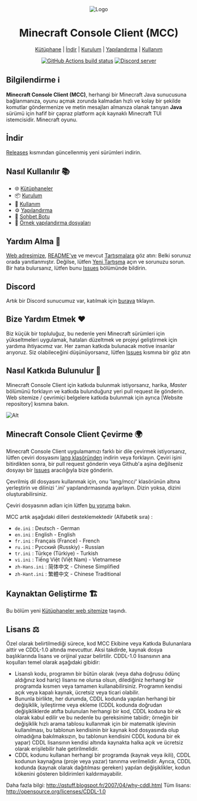 <div align="center">

<img src="https://i.pics.rs/LLDhE.png" alt="Logo"/>

# Minecraft Console Client (MCC)

[Kütüphane](https://mccteam.github.io/) | [İndir](https://github.com/MCCTeam/Minecraft-Console-Client/releases/latest) | [Kurulum](https://mccteam.github.io/guide/installation.html) | [Yapılandırma](https://mccteam.github.io/guide/configuration.html) | [Kullanım](https://mccteam.github.io/guide/usage.html)

[![GitHub Actions build status](https://github.com/MCCTeam/Minecraft-Console-Client/actions/workflows/build-and-release.yml/badge.svg)](https://github.com/MCCTeam/Minecraft-Console-Client/releases/latest) <a href="https://discord.gg/sfBv4TtpC9"><img src="https://img.shields.io/discord/1018553894831403028?color=5865F2&logo=discord&logoColor=white" alt="Discord server" /></a>

</div>

## **Bilgilendirme ℹ️**

**Minecraft Console Client (MCC)**, herhangi bir Minecraft Java sunucusuna bağlanmanıza, oyunu açmak zorunda kalmadan hızlı ve kolay bir şekilde komutlar göndermenize ve metin mesajları almanıza olanak tanıyan **Java** sürümü için hafif bir çapraz platform açık kaynaklı Minecraft TUI istemcisidir. Minecraft oyunu.

## İndir

[Releases](https://github.com/MCCTeam/Minecraft-Console-Client/releases/latest) kısmından güncellenmiş yeni sürümleri indirin.

## Nasıl Kullanılır 📚

-   🌐 [Kütüphaneler](https://mccteam.github.io/)
-   📦 [Kurulum](https://mccteam.github.io/guide/installation.html)
-   📖 [Kullanım](https://mccteam.github.io/guide/usage.html)
-   ⚙️ [Yapılandırma](https://mccteam.github.io/guide/configuration.html)
-   🤖 [Sohbet Botu](https://mccteam.github.io/guide/chat-bots.html)
-   📝 [Örnek yapılandırma dosyaları](MinecraftClient/config/)

## Yardım Alma 🙋

[Web adresimize](https://mccteam.github.io/), [README'ye](https://github.com/MCCTeam/Minecraft-Console-Client/tree/master/MinecraftClient/config#minecraft-console-client-user-manual) ve mevcut [Tartışmalara](https://github.com/MCCTeam/Minecraft-Console-Client/discussions) göz atın: Belki sorunuz orada yanıtlanmıştır. Değilse, lütfen [Yeni Tartışma](https://github.com/MCCTeam/Minecraft-Console-Client/discussions/new) açın ve sorunuzu sorun. Bir hata bulursanız, lütfen bunu [Issues](https://github.com/MCCTeam/Minecraft-Console-Client/issues) bölümünde bildirin.

## Discord

Artık bir Discord sunucumuz var, katılmak için [buraya](https://discord.gg/sfBv4TtpC9) tıklayın.

## Bize Yardım Etmek ❤️

Biz küçük bir topluluğuz, bu nedenle yeni Minecraft sürümleri için yükseltmeleri uygulamak, hataları düzeltmek ve projeyi geliştirmek için yardıma ihtiyacımız var. Her zaman katkıda bulunacak motive insanlar arıyoruz. Siz olabileceğini düşünüyorsanız, lütfen [Issues](https://github.com/MCCTeam/Minecraft-Console-Client/issues?q=is%3Aissue+is%3Aopen+label%3Awaiting-for%3Acontributor) kısmına bir göz atın

## Nasıl Katkıda Bulunulur 📝

Minecraft Console Client için katkıda bulunmak istiyorsanız, harika, _Master_ bölümünü forklayın ve katkıda bulunduğunz yeri pull request ile gönderin. Web sitemize / çevrimiçi belgelere katkıda bulunmak için ayrıca [Website repository] kısmına bakın.

![Alt](https://repobeats.axiom.co/api/embed/c8a6c7c47fde8fcbe3727a21eab46e6b39dff60d.svg "Repobeats analytics image")

## Minecraft Console Client  Çevirme 🌍

Minecraft Console Client uygulamamızı farklı bir dile çevirmek istiyorsanız, lütfen çeviri dosyasını [lang klasöründen](https://github.com/MCCTeam/Minecraft-Console-Client/tree/master/MinecraftClient/Resources/lang) indirin veya forklayın. Çeviri işini bitirdikten sonra, bir pull request gönderin veya Github'a aşina değilseniz dosyayı bir [Issues](https://github.com/MCCTeam/Minecraft-Console-Client/issues) aracılığıyla bize gönderin.

Çevrilmiş dil dosyasını kullanmak için, onu 'lang/mcc/' klasörünün altına yerleştirin ve dilinizi '.ini' yapılandırmasında ayarlayın. Dizin yoksa, dizini oluşturabilirsiniz.

Çeviri dosyasının adları için lütfen [bu yoruma](https://github.com/MCCTeam/Minecraft-Console-Client/pull/1282#issuecomment-711150715) bakın.

MCC artık aşağıdaki dilleri desteklemektedir (Alfabetik sıra) :
  * `de.ini` : Deutsch - German
  * `en.ini` : English - English
  * `fr.ini` : Français (France) - French
  * `ru.ini` : Русский (Russkiy) - Russian
  * `tr.ini` : Türkçe (Türkiye) - Turkish
  * `vi.ini` : Tiếng Việt (Việt Nam) - Vietnamese
  * `zh-Hans.ini` : 简体中文 - Chinese Simplified
  * `zh-Hant.ini` : 繁體中文 - Chinese Traditional

## Kaynaktan Geliştirme 🏗️

Bu bölüm yeni [Kütüphaneler web sitemize](https://mccteam.github.io/guide/installation.html#building-from-the-source-code) taşındı.

## Lisans ⚖️

Özel olarak belirtilmediği sürece, kod MCC Ekibine veya Katkıda Bulunanlara aittir ve CDDL-1.0 altında mevcuttur. Aksi takdirde, kaynak dosya başlıklarında lisans ve orijinal yazar belirtilir.
CDDL-1.0 lisansının ana koşulları temel olarak aşağıdaki gibidir:

-   Lisanslı kodu, programın bir bütün olarak (veya daha doğrusu ödünç aldığınız kod hariç) lisansı ne olursa olsun, dilediğiniz herhangi bir programda kısmen veya tamamen kullanabilirsiniz. Programın kendisi açık veya kapalı kaynak, ücretsiz veya ticari olabilir.
-   Bununla birlikte, her durumda, CDDL kodunda yapılan herhangi bir değişiklik, iyileştirme veya ekleme (CDDL kodunda doğrudan değişikliklerde atıfta bulunulan herhangi bir kod, CDDL koduna bir ek olarak kabul edilir ve bu nedenle bu gereksinime tabidir; örneğin bir değişiklik hızlı arama tablosu kullanmak için bir matematik işlevinin kullanılması, bu tablonun kendisinin bir kaynak kod dosyasında olup olmadığına bakılmaksızın, bu tablonun kendisini CDDL koduna bir ek yapar) CDDL lisansının kendisi altında kaynakta halka açık ve ücretsiz olarak erişilebilir hale getirilmelidir.
-   CDDL kodunu kullanan herhangi bir programda (kaynak veya ikili), CDDL kodunun kaynağına (proje veya yazar) tanınma verilmelidir. Ayrıca, CDDL kodunda (kaynak olarak dağıtılması gereken) yapılan değişiklikler, kodun kökenini gösteren bildirimleri kaldırmayabilir.

Daha fazla bilgi: http://qstuff.blogspot.fr/2007/04/why-cddl.html
Tüm lisans: http://opensource.org/licenses/CDDL-1.0